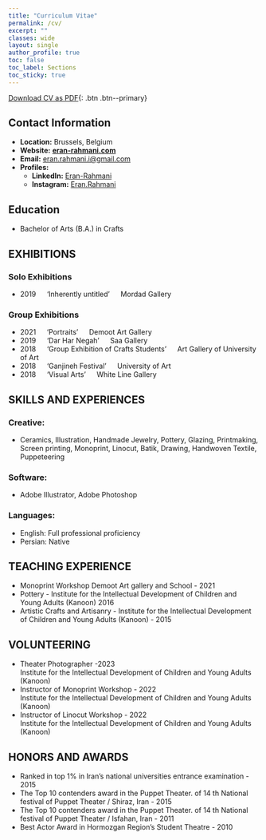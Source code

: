 ```yaml
---
title: "Curriculum Vitae"
permalink: /cv/
excerpt: ""
classes: wide
layout: single
author_profile: true
toc: false
toc_label: Sections
toc_sticky: true
---
```

[Download CV as PDF](/assets/pdf/eran-rahmani-cv.pdf){: .btn .btn--primary}
## Contact Information

- **Location:** Brussels, Belgium
- **Website:** [**eran-rahmani.com**](https://eran-rahmani.com/)
- **Email:** [eran.rahmani.i@gmail.com](mailto:eran-rahmani@gmail.com)
- **Profiles:**
  - **LinkedIn:** [Eran-Rahmani](https://linkedin.com/in/eran-rahmani)
  - **Instagram:** [Eran.Rahmani](https://instagram.com/eran.rahmani)

## Education

- Bachelor of Arts (B.A.) in Crafts

## EXHIBITIONS
### Solo Exhibitions
- 2019 &emsp; ‘Inherently untitled’ &emsp; Mordad Gallery

### Group Exhibitions
- 2021 &emsp; ‘Portraits’ &emsp; Demoot Art Gallery
- 2019 &emsp; ‘Dar Har Negah’ &emsp; Saa Gallery
- 2018 &emsp; ‘Group Exhibition of Crafts Students’ &emsp; Art Gallery of University of Art
- 2018 &emsp; ‘Ganjineh Festival’ &emsp; University of Art
- 2018 &emsp; ‘Visual Arts’ &emsp; White Line Gallery

## SKILLS AND EXPERIENCES
### Creative:
- Ceramics, Illustration, Handmade Jewelry, Pottery, Glazing, Printmaking, Screen
printing, Monoprint, Linocut, Batik, Drawing, Handwoven Textile, Puppeteering

### Software:
- Adobe Illustrator, Adobe Photoshop

### Languages:
- English: Full professional proficiency
- Persian: Native

## TEACHING EXPERIENCE
 - Monoprint Workshop Demoot Art gallery and School - 2021
 - Pottery - Institute for the Intellectual Development of Children and Young Adults (Kanoon) 2016
 - Artistic Crafts and Artisanry - Institute for the Intellectual Development of Children and Young Adults (Kanoon) - 2015

## VOLUNTEERING
- Theater Photographer -2023  
Institute for the Intellectual Development of Children and Young Adults (Kanoon)
- Instructor of Monoprint Workshop - 2022  
Institute for the Intellectual Development of Children and Young Adults (Kanoon)
- Instructor of Linocut Workshop - 2022  
Institute for the Intellectual Development of Children and Young Adults (Kanoon)

## HONORS AND AWARDS
- Ranked in top 1% in Iran’s national universities entrance examination - 2015
- The Top 10 contenders award in the Puppet Theater. of 14 th National festival of
Puppet Theater / Shiraz, Iran - 2015
- The Top 10 contenders award in the Puppet Theater. of 14 th National festival of
Puppet Theater / Isfahan, Iran - 2011
- Best Actor Award in Hormozgan Region’s Student Theatre - 2010
 